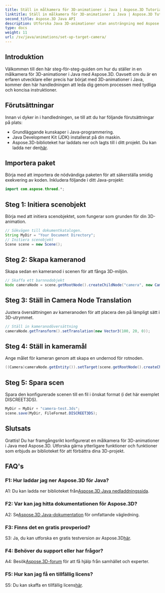 ```yaml
---
title: Ställ in målkamera för 3D-animationer i Java | Aspose.3D Tutorial
linktitle: Ställ in målkamera för 3D-animationer i Java | Aspose.3D Tutorial
second_title: Aspose.3D Java API
description: Utforska Java 3D-animationer utan ansträngning med Aspose.3D. Följ vår handledning för en steg-för-steg-guide. Ladda ner nu för en fängslande 3D-utvecklingsresa.
type: docs
weight: 11
url: /sv/java/animations/set-up-target-camera/
---
```

## Introduktion

Välkommen till den här steg-för-steg-guiden om hur du ställer in en målkamera för 3D-animationer i Java med Aspose.3D. Oavsett om du är en erfaren utvecklare eller precis har börjat med 3D-animationer i Java, kommer den här handledningen att leda dig genom processen med tydliga och koncisa instruktioner.

## Förutsättningar

Innan vi dyker in i handledningen, se till att du har följande förutsättningar på plats:

- Grundläggande kunskaper i Java-programmering.
- Java Development Kit (JDK) installerat på din maskin.
-  Aspose.3D-biblioteket har laddats ner och lagts till i ditt projekt. Du kan ladda ner den[här](https://releases.aspose.com/3d/java/).

## Importera paket

Börja med att importera de nödvändiga paketen för att säkerställa smidig exekvering av koden. Inkludera följande i ditt Java-projekt:

```java
import com.aspose.threed.*;
```

## Steg 1: Initiera scenobjekt

Börja med att initiera scenobjektet, som fungerar som grunden för din 3D-animation.

```java
// Sökvägen till dokumentkatalogen.
String MyDir = "Your Document Directory";
// Initiera scenobjekt
Scene scene = new Scene();
```

## Steg 2: Skapa kameranod

Skapa sedan en kameranod i scenen för att fånga 3D-miljön.

```java
// Skaffa ett barnnodobjekt
Node cameraNode = scene.getRootNode().createChildNode("camera", new Camera());
```

## Steg 3: Ställ in Camera Node Translation

Justera översättningen av kameranoden för att placera den på lämpligt sätt i 3D-utrymmet.

```java
// Ställ in kameranodöversättning
cameraNode.getTransform().setTranslation(new Vector3(100, 20, 0));
```

## Steg 4: Ställ in kameramål

Ange målet för kameran genom att skapa en undernod för rotnoden.

```java
((Camera)cameraNode.getEntity()).setTarget(scene.getRootNode().createChildNode("target"));
```

## Steg 5: Spara scen

Spara den konfigurerade scenen till en fil i önskat format (i det här exemplet DISCREET3DS).

```java
MyDir = MyDir + "camera-test.3ds";
scene.save(MyDir, FileFormat.DISCREET3DS);
```

## Slutsats

Grattis! Du har framgångsrikt konfigurerat en målkamera för 3D-animationer i Java med Aspose.3D. Utforska gärna ytterligare funktioner och funktioner som erbjuds av biblioteket för att förbättra dina 3D-projekt.

## FAQ's

### F1: Hur laddar jag ner Aspose.3D för Java?

 A1: Du kan ladda ner biblioteket från[Aspose.3D Java nedladdningssida](https://releases.aspose.com/3d/java/).

### F2: Var kan jag hitta dokumentationen för Aspose.3D?

 A2: Se[Aspose.3D Java-dokumentation](https://reference.aspose.com/3d/java/) för omfattande vägledning.

### F3: Finns det en gratis provperiod?

 S3: Ja, du kan utforska en gratis testversion av Aspose.3D[här](https://releases.aspose.com/).

### F4: Behöver du support eller har frågor?

 A4: Besök[Aspose.3D-forum](https://forum.aspose.com/c/3d/18) för att få hjälp från samhället och experter.

### F5: Hur kan jag få en tillfällig licens?

S5: Du kan skaffa en tillfällig licens[här](https://purchase.aspose.com/temporary-license/).